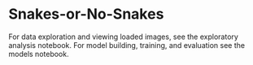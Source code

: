 # Snakes-or-No-Snakes

For data exploration and viewing loaded images, see the exploratory analysis notebook. For model building, training, and evaluation see the models notebook.